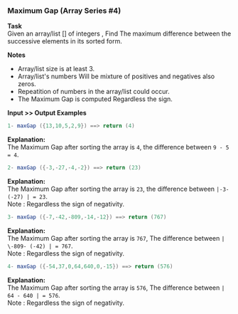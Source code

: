 ### Maximum Gap (Array Series #4)

**Task**  
Given an array/list [] of integers , Find The maximum difference between the successive elements in its sorted form.

**Notes**  
* Array/list size is at least 3.  
* Array/list's numbers Will be mixture of positives and negatives also zeros.  
* Repeatition of numbers in the array/list could occur.  
* The Maximum Gap is computed Regardless the sign.  

**Input >> Output Examples**  
```java
1- maxGap ({13,10,5,2,9}) ==> return (4)  
```
**Explanation:**  
The Maximum Gap after sorting the array is `4`, the difference between `9 - 5 = 4`.  
```java
2- maxGap ({-3,-27,-4,-2}) ==> return (23)  
```
**Explanation:**  
The Maximum Gap after sorting the array is `23`, the difference between `|-3- (-27) | = 23`.  
Note : Regardless the sign of negativity.  
```java
3- maxGap ({-7,-42,-809,-14,-12}) ==> return (767)  
```
**Explanation:**  
The Maximum Gap after sorting the array is `767`, The difference between `| \-809- (-42) | = 767`.  
Note : Regardless the sign of negativity.  
```java
4- maxGap ({-54,37,0,64,640,0,-15}) ==> return (576)  
```
**Explanation:**  
The Maximum Gap after sorting the array is `576`, The difference between `| 64 - 640 | = 576`.  
Note : Regardless the sign of negativity.  
